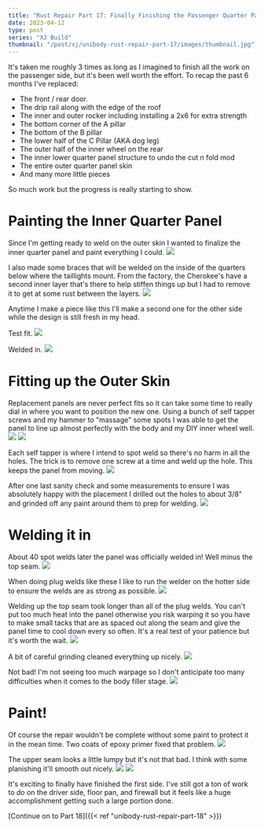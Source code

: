 ```yaml
---
title: "Rust Repair Part 17: Finally Finishing the Passenger Quarter Panel"
date: 2023-04-12
type: post
series: "XJ Build"
thumbnail: "/post/xj/unibody-rust-repair-part-17/images/thumbnail.jpg"
---
```


It's taken me roughly 3 times as long as I imagined to finish all the work on the passenger side, but it's been well worth the effort. To recap the past 6 months I've replaced:

- The front / rear door.
- The drip rail along with the edge of the roof
- The inner and outer rocker including installing a 2x6 for extra strength
- The bottom corner of the A pillar
- The bottom of the B pillar
- The lower half of the C Pillar (AKA dog leg)
- The outer half of the inner wheel on the rear
- The inner lower quarter panel structure to undo the cut n fold mod
- The entire outer quarter panel skin
- And many more little pieces

So much work but the progress is really starting to show.

# Painting the Inner Quarter Panel

Since I'm getting ready to weld on the outer skin I wanted to finalize the inner quarter panel and paint everything I could.
![](images/1.jpg)

I also made some braces that will be welded on the inside of the quarters below where the taillights mount. From the factory, the Cherokee's have a second inner layer that's there to help stiffen things up but I had to remove it to get at some rust between the layers.
![](images/2.jpg)

Anytime I make a piece like this I'll make a second one for the other side while the design is still fresh in my head.

Test fit.
![](images/3.jpg)

Welded in.
![](images/8.jpg)

# Fitting up the Outer Skin

Replacement panels are never perfect fits so it can take some time to really dial in where you want to position the new one. Using a bunch of self tapper screws and my hammer to "massage" some spots I was able to get the panel to line up almost perfectly with the body and my DIY inner wheel well.
![](images/4.jpg)
![](images/5.jpg)

Each self tapper is where I intend to spot weld so there's no harm in all the holes. The trick is to remove one screw at a time and weld up the hole. This keeps the panel from moving.
![](images/6.jpg)

After one last sanity check and some measurements to ensure I was absolutely happy with the placement I drilled out the holes to about 3/8" and grinded off any paint around them to prep for welding.
![](images/7.jpg)

# Welding it in

About 40 spot welds later the panel was officially welded in! Well minus the top seam.
![](images/9.jpg)

When doing plug welds like these I like to run the welder on the hotter side to ensure the welds are as strong as possible.
![](images/10.jpg)

Welding up the top seam took longer than all of the plug welds. You can't put too much heat into the panel otherwise you risk warping it so you have to make small tacks that are as spaced out along the seam and give the panel time to cool down every so often. It's a real test of your patience but it's worth the wait.
![](images/11.jpg)

A bit of careful grinding cleaned everything up nicely.
![](images/12.jpg)

Not bad! I'm not seeing too much warpage so I don't anticipate too many difficulties when it comes to the body filler stage.
![](images/13.jpg)

# Paint!

Of course the repair wouldn't be complete without some paint to protect it in the mean time. Two coats of epoxy primer fixed that problem.
![](images/14.jpg)

The upper seam looks a little lumpy but it's not that bad. I think with some planishing it'll smooth out nicely.
![](images/15.jpg)
![](images/16.jpg)

It's exciting to finally have finished the first side. I've still got a ton of work to do on the driver side, floor pan, and firewall but it feels like a huge accomplishment getting such a large portion done.

[Continue on to Part 18]({{< ref "unibody-rust-repair-part-18" >}})
